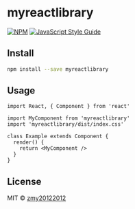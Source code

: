 # myreactlibrary

> 

[![NPM](https://img.shields.io/npm/v/myreactlibrary.svg)](https://www.npmjs.com/package/myreactlibrary) [![JavaScript Style Guide](https://img.shields.io/badge/code_style-standard-brightgreen.svg)](https://standardjs.com)

## Install

```bash
npm install --save myreactlibrary
```

## Usage

```tsx
import React, { Component } from 'react'

import MyComponent from 'myreactlibrary'
import 'myreactlibrary/dist/index.css'

class Example extends Component {
  render() {
    return <MyComponent />
  }
}
```

## License

MIT © [zmy20122012](https://github.com/zmy20122012)
